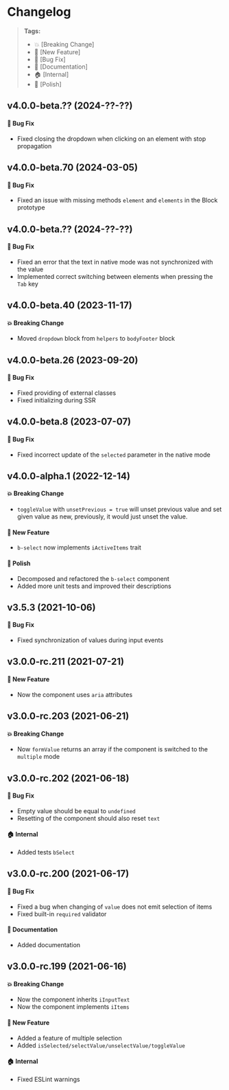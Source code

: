Changelog
=========

> **Tags:**
> - :boom:       [Breaking Change]
> - :rocket:     [New Feature]
> - :bug:        [Bug Fix]
> - :memo:       [Documentation]
> - :house:      [Internal]
> - :nail_care:  [Polish]

## v4.0.0-beta.?? (2024-??-??)

#### :bug: Bug Fix

* Fixed closing the dropdown when clicking on an element with stop propagation

## v4.0.0-beta.70 (2024-03-05)

#### :bug: Bug Fix

* Fixed an issue with missing methods `element` and `elements` in the Block prototype

## v4.0.0-beta.?? (2024-??-??)

#### :bug: Bug Fix

* Fixed an error that the text in native mode was not synchronized with the value
* Implemented correct switching between elements when pressing the `Tab` key

## v4.0.0-beta.40 (2023-11-17)

#### :boom: Breaking Change

* Moved `dropdown` block from `helpers` to `bodyFooter` block

## v4.0.0-beta.26 (2023-09-20)

#### :bug: Bug Fix

* Fixed providing of external classes
* Fixed initializing during SSR

## v4.0.0-beta.8 (2023-07-07)

#### :bug: Bug Fix

* Fixed incorrect update of the `selected` parameter in the native mode

## v4.0.0-alpha.1 (2022-12-14)

#### :boom: Breaking Change

* `toggleValue` with `unsetPrevious = true` will unset previous value and set given value as new, previously,
  it would just unset the value.

#### :rocket: New Feature

* `b-select` now implements `iActiveItems` trait

#### :nail_care: Polish

* Decomposed and refactored the `b-select` component
* Added more unit tests and improved their descriptions

## v3.5.3 (2021-10-06)

#### :bug: Bug Fix

* Fixed synchronization of values during input events

## v3.0.0-rc.211 (2021-07-21)

#### :rocket: New Feature

* Now the component uses `aria` attributes

## v3.0.0-rc.203 (2021-06-21)

#### :boom: Breaking Change

* Now `formValue` returns an array if the component is switched to the `multiple` mode

## v3.0.0-rc.202 (2021-06-18)

#### :bug: Bug Fix

* Empty value should be equal to `undefined`
* Resetting of the component should also reset `text`

#### :house: Internal

* Added tests `bSelect`

## v3.0.0-rc.200 (2021-06-17)

#### :bug: Bug Fix

* Fixed a bug when changing of `value` does not emit selection of items
* Fixed built-in `required` validator

#### :memo: Documentation

* Added documentation

## v3.0.0-rc.199 (2021-06-16)

#### :boom: Breaking Change

* Now the component inherits `iInputText`
* Now the component implements `iItems`

#### :rocket: New Feature

* Added a feature of multiple selection
* Added `isSelected/selectValue/unselectValue/toggleValue`

#### :house: Internal

* Fixed ESLint warnings
